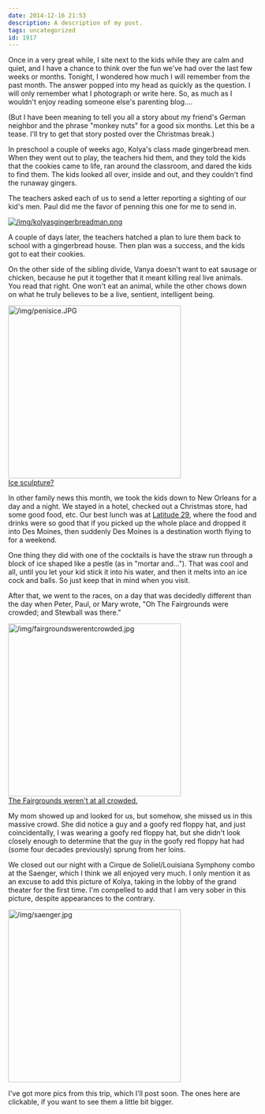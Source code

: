 ```yaml
---
date: 2014-12-16 21:53
description: A description of my post.
tags: uncategorized
id: 1917
---
```

Once in a very great while, I site next to the kids while they are calm and quiet, and I have a chance to think over the fun we've had over the last few weeks or months.  Tonight, I wondered how much I will remember from the past month.  The answer popped into my head as quickly as the question.  I will only remember what I photograph or write here.  So, as much as I wouldn't enjoy reading someone else's parenting blog....

(But I have been meaning to tell you all a story about my friend's German neighbor and the phrase "monkey nuts" for a good six months.  Let this be a tease.  I'll try to get that story posted over the Christmas break.)

In preschool a couple of weeks ago,<!--more--> Kolya's class made gingerbread men.  When they went out to play, the teachers hid them, and they told the kids that the cookies came to life, ran around the classroom, and dared the kids to find them.  The kids looked all over, inside and out, and they couldn't find the runaway gingers.

The teachers asked each of us to send a letter reporting a sighting of our kid's men.  Paul did me the favor of penning this one for me to send in.

<a class="lightview centered" href="/img/kolyasgingerbreadman.png" data-lightview-caption="" data-lightview-group="group1"><img src="/img/kolyasgingerbreadman.png" alt="/img/kolyasgingerbreadman.png"><br><span class="caption"></span></a>

A couple of days later, the teachers hatched a plan to lure them back to school with a gingerbread house.  Then plan was a success, and the kids got to eat their cookies.

On the other side of the sibling divide, Vanya doesn't want to eat sausage or chicken, because he put it together that it meant killing real live animals.  You read that right.  One won't eat an animal, while the other chows down on what he truly believes to be a live, sentient, intelligent being.

<a class="lightview centered" href="/img/penisice.JPG" data-lightview-caption="Ice sculpture?" data-lightview-group="group1"><img src="/img/penisice.JPG" alt="/img/penisice.JPG" height="350px"><br><span class="caption">Ice sculpture?</span></a>

In other family news this month, we took the kids down to New Orleans for a day and a night.  We stayed in a hotel, checked out a Christmas store, had some good food, etc.  Our best lunch was at <a href="http://latitude29nola.com/" target="_blank">Latitude 29</a>, where the food and drinks were so good that if you picked up the whole place and dropped it into Des Moines, then suddenly Des Moines is a destination worth flying to for a weekend.

One thing they did with one of the cocktails is have the straw run through a block of ice shaped like a pestle (as in "mortar and...").  That was cool and all, until you let your kid stick it into his water, and then it melts into an ice cock and balls.  So just keep that in mind when you visit.

After that, we went to the races, on a day that was decidedly different than the day when Peter, Paul, or Mary wrote, "Oh The Fairgrounds were crowded; and Stewball was there."

<a class="lightview centered" href="/img/fairgroundswerentcrowded.jpg" data-lightview-caption="The Fairgrounds weren't at all crowded." data-lightview-group="group1"><img src="/img/fairgroundswerentcrowded.jpg" alt="/img/fairgroundswerentcrowded.jpg" width="350px"><br><span class="caption">The Fairgrounds weren't at all crowded.</span></a>

My mom showed up and looked for us, but somehow, she missed us in this massive crowd.  She did notice a guy and a goofy red floppy hat, and just coincidentally, I was wearing a goofy red floppy hat, but she didn't look closely enough to determine that the guy in the goofy red floppy hat had (some four decades previously) sprung from her loins.

We closed out our night with a Cirque de Soliel/Louisiana Symphony combo at the Saenger, which I think we all enjoyed very much.  I only mention it as an excuse to add this picture of Kolya, taking in the lobby of the grand theater for the first time.  I'm compelled to add that I am very sober in this picture, despite appearances to the contrary.

<a class="lightview centered" href="/img/saenger.jpg" data-lightview-caption="" data-lightview-group="group1"><img src="/img/saenger.jpg" alt="/img/saenger.jpg" height="350px"><br><span class="caption"></span></a>

I've got more pics from this trip, which I'll post soon.  The ones here are clickable, if you want to see them a little bit bigger.